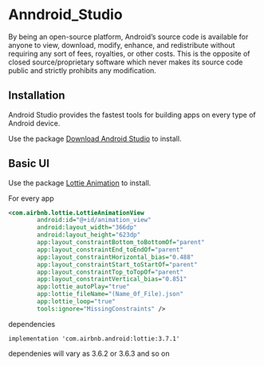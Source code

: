 # Anndroid_Studio
By being an open-source platform, Android’s source code is available for anyone to view, download, modify, enhance, and redistribute without requiring any sort of fees, royalties, or other costs. This is the opposite of closed source/proprietary software which never makes its source code public and strictly prohibits any modification.

## Installation
Android Studio provides the fastest tools for building apps on every type of Android device.

Use the package [Download Android Studio](https://developer.android.com/studio) to install.

## Basic UI 
Use the package [Lottie Animation](https://lottiefiles.com/) to install.

For every app 
``` xml
<com.airbnb.lottie.LottieAnimationView
        android:id="@+id/animation_view"
        android:layout_width="366dp"
        android:layout_height="623dp"
        app:layout_constraintBottom_toBottomOf="parent"
        app:layout_constraintEnd_toEndOf="parent"
        app:layout_constraintHorizontal_bias="0.488"
        app:layout_constraintStart_toStartOf="parent"
        app:layout_constraintTop_toTopOf="parent"
        app:layout_constraintVertical_bias="0.851"
        app:lottie_autoPlay="true"
        app:lottie_fileName="(Name_0f_File).json"
        app:lottie_loop="true"
        tools:ignore="MissingConstraints" />
```
dependencies
```
implementation 'com.airbnb.android:lottie:3.7.1'
```
dependenies will vary as 3.6.2 or 3.6.3 and so on 


